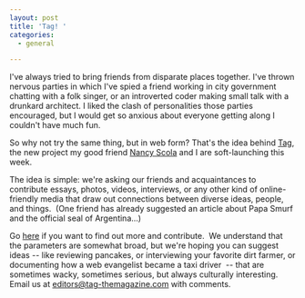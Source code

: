 ```yaml
---
layout: post
title: 'Tag! '
categories:
  - general

---
```


I've always tried to bring friends from disparate places together. I've thrown nervous parties in which I've spied a friend working in city government chatting with a folk singer, or an introverted coder making small talk with a drunkard architect.  I liked the clash of personalities those parties encouraged, but I would get so anxious about everyone getting along I couldn't have much fun.

So why not try the same thing, but in web form?  That's the idea behind <a href="http://www.tag-themagazine.com">Tag</a>, the new project my good friend <a href="http://www.nancyscola.com">Nancy Scola</a> and I are soft-launching this week. 

The idea is simple: we're asking our friends and acquaintances to contribute essays, photos, videos, interviews, or any other kind of online-friendly media that draw out connections between diverse ideas, people, and things.  (One friend has already suggested an article about Papa Smurf and the official seal of Argentina...) 

Go <a href="http://www.tag-themagazine.com/">here</a> if you want to find out more and contribute.  We understand that the parameters are somewhat broad, but we're hoping you can suggest ideas -- like reviewing pancakes, or interviewing your favorite dirt farmer, or documenting how a web evangelist became a taxi driver  -- that are sometimes wacky, sometimes serious, but always culturally interesting.   Email us at editors@tag-themagazine.com with comments.   
